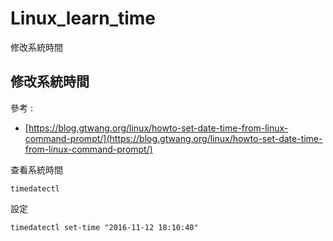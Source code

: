# Linux_learn_time
修改系統時間

修改系統時間
---

參考 : 
* [https://blog.gtwang.org/linux/howto-set-date-time-from-linux-command-prompt/](https://blog.gtwang.org/linux/howto-set-date-time-from-linux-command-prompt/)

查看系統時間

`timedatectl`

設定

`timedatectl set-time "2016-11-12 18:10:40"`
